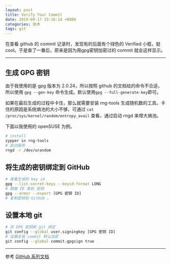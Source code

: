 ```yaml
---
layout: post
title: Verify Your Commit
date: 2019-09-17 15:16:14 +0800
categories: 技术
tags: git
---
```


在查看 github 的 commit 记录时，发现有的后面有个绿色的 Verified 小框，挺 cool。于是查了一番后，原来是因为用gpg密钥加密过的 commit 就会这样显示。

---

## 生成 GPG 密钥

由于我使用的是 gpg 版本为 2.0.24，所以按照 github 的文档给的命令不合适，所以使用 `gpg --gen-key` 命令生成。默认使用`gpg --full-generate-key`即可。

如果在最后生成的过程中卡住，那么就需要安装 rng-tools 生成随机数的工具。卡住的原因是系统熵池的大小不够，可通过 `cat /proc/sys/kernel/random/entropy_avail` 查看，通过启动 rngd 来增大熵池。

下面以我使用的 openSUSE 为例。

```bash
# install
zypper in rng-tools
# 启动服务
rngd -r /dev/urandom
```

## 将生成的密钥绑定到 GitHub

```bash
# 查看生成的 key id
gpg --list-secret-keys --keyid-format LONG
# 根据 ID 拿到 密钥
gpg --armor --export [GPG 密钥 ID]
# 复制密钥到 GitHub 。
```

## 设置本地 git

```bash
# 将 GPG 密钥和 git 绑定
git config --global user.signingkey [GPG 密钥 ID]
# 设置全局 commit 默认加密
git config --global commit.gpgsign true
```

---

参考 [GitHub 系列文档](https://help.github.com/cn/articles/generating-a-new-gpg-key)